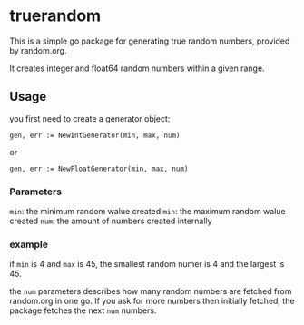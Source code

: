 # truerandom

This is a simple go package for generating true random numbers, provided by random.org.

It creates integer and float64 random numbers within a given range.

## Usage

you first need to create a generator object:

```gen, err := NewIntGenerator(min, max, num)```

or

```gen, err := NewFloatGenerator(min, max, num)```

### Parameters

```min```: the minimum random walue created
```min```: the maximum random walue created
```num```: the amount of numbers created internally

### example

if ```min``` is 4 and ```max``` is 45, the smallest random numer is 4 and the largest is 45.

the ```num``` parameters describes how many random numbers are fetched from random.org in one go. If you ask for more numbers then initially fetched, the package fetches the next ```num``` numbers.
